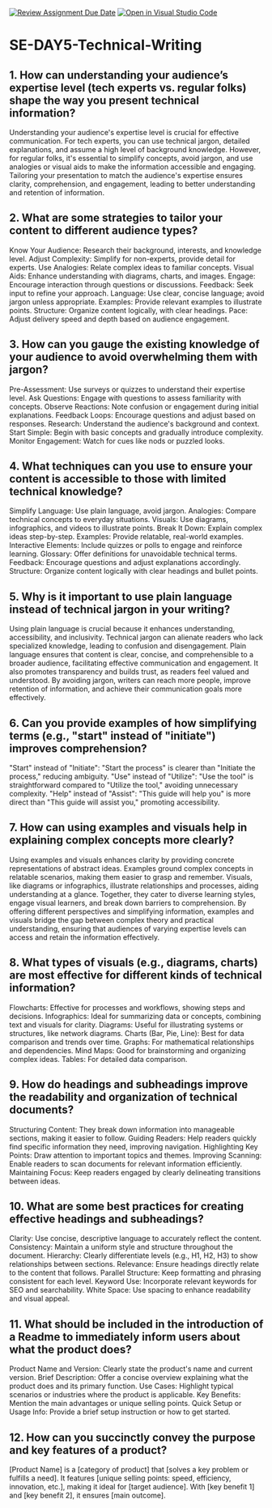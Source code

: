 [![Review Assignment Due Date](https://classroom.github.com/assets/deadline-readme-button-22041afd0340ce965d47ae6ef1cefeee28c7c493a6346c4f15d667ab976d596c.svg)](https://classroom.github.com/a/zsAR-pyY)
[![Open in Visual Studio Code](https://classroom.github.com/assets/open-in-vscode-2e0aaae1b6195c2367325f4f02e2d04e9abb55f0b24a779b69b11b9e10269abc.svg)](https://classroom.github.com/online_ide?assignment_repo_id=18485262&assignment_repo_type=AssignmentRepo)
# SE-DAY5-Technical-Writing
## 1. How can understanding your audience’s expertise level (tech experts vs. regular folks) shape the way you present technical information?
Understanding your audience's expertise level is crucial for effective communication. For tech experts, you can use technical jargon, detailed explanations, and assume a high level of background knowledge. However, for regular folks, it's essential to simplify concepts, avoid jargon, and use analogies or visual aids to make the information accessible and engaging. Tailoring your presentation to match the audience's expertise ensures clarity, comprehension, and engagement, leading to better understanding and retention of information.

## 2. What are some strategies to tailor your content to different audience types?
Know Your Audience: Research their background, interests, and knowledge level.
Adjust Complexity: Simplify for non-experts, provide detail for experts.
Use Analogies: Relate complex ideas to familiar concepts.
Visual Aids: Enhance understanding with diagrams, charts, and images.
Engage: Encourage interaction through questions or discussions.
Feedback: Seek input to refine your approach.
Language: Use clear, concise language; avoid jargon unless appropriate.
Examples: Provide relevant examples to illustrate points.
Structure: Organize content logically, with clear headings.
Pace: Adjust delivery speed and depth based on audience engagement.

## 3. How can you gauge the existing knowledge of your audience to avoid overwhelming them with jargon?
Pre-Assessment: Use surveys or quizzes to understand their expertise level.
Ask Questions: Engage with questions to assess familiarity with concepts.
Observe Reactions: Note confusion or engagement during initial explanations.
Feedback Loops: Encourage questions and adjust based on responses.
Research: Understand the audience's background and context.
Start Simple: Begin with basic concepts and gradually introduce complexity.
Monitor Engagement: Watch for cues like nods or puzzled looks.

## 4. What techniques can you use to ensure your content is accessible to those with limited technical knowledge?
Simplify Language: Use plain language, avoid jargon.
Analogies: Compare technical concepts to everyday situations.
Visuals: Use diagrams, infographics, and videos to illustrate points.
Break It Down: Explain complex ideas step-by-step.
Examples: Provide relatable, real-world examples.
Interactive Elements: Include quizzes or polls to engage and reinforce learning.
Glossary: Offer definitions for unavoidable technical terms.
Feedback: Encourage questions and adjust explanations accordingly.
Structure: Organize content logically with clear headings and bullet points.

## 5. Why is it important to use plain language instead of technical jargon in your writing?
Using plain language is crucial because it enhances understanding, accessibility, and inclusivity. Technical jargon can alienate readers who lack specialized knowledge, leading to confusion and disengagement. Plain language ensures that content is clear, concise, and comprehensible to a broader audience, facilitating effective communication and engagement. It also promotes transparency and builds trust, as readers feel valued and understood. By avoiding jargon, writers can reach more people, improve retention of information, and achieve their communication goals more effectively.

## 6. Can you provide examples of how simplifying terms (e.g., "start" instead of "initiate") improves comprehension?
"Start" instead of "Initiate": "Start the process" is clearer than "Initiate the process," reducing ambiguity.
"Use" instead of "Utilize": "Use the tool" is straightforward compared to "Utilize the tool," avoiding unnecessary complexity.
"Help" instead of "Assist": "This guide will help you" is more direct than "This guide will assist you," promoting accessibility.

## 7. How can using examples and visuals help in explaining complex concepts more clearly?
Using examples and visuals enhances clarity by providing concrete representations of abstract ideas. Examples ground complex concepts in relatable scenarios, making them easier to grasp and remember. Visuals, like diagrams or infographics, illustrate relationships and processes, aiding understanding at a glance. Together, they cater to diverse learning styles, engage visual learners, and break down barriers to comprehension. By offering different perspectives and simplifying information, examples and visuals bridge the gap between complex theory and practical understanding, ensuring that audiences of varying expertise levels can access and retain the information effectively.

## 8. What types of visuals (e.g., diagrams, charts) are most effective for different kinds of technical information?
Flowcharts: Effective for processes and workflows, showing steps and decisions.
Infographics: Ideal for summarizing data or concepts, combining text and visuals for clarity.
Diagrams: Useful for illustrating systems or structures, like network diagrams.
Charts (Bar, Pie, Line): Best for data comparison and trends over time.
Graphs: For mathematical relationships and dependencies.
Mind Maps: Good for brainstorming and organizing complex ideas.
Tables: For detailed data comparison.

## 9. How do headings and subheadings improve the readability and organization of technical documents?
Structuring Content: They break down information into manageable sections, making it easier to follow.
Guiding Readers: Help readers quickly find specific information they need, improving navigation.
Highlighting Key Points: Draw attention to important topics and themes.
Improving Scanning: Enable readers to scan documents for relevant information efficiently.
Maintaining Focus: Keep readers engaged by clearly delineating transitions between ideas.

## 10. What are some best practices for creating effective headings and subheadings?
Clarity: Use concise, descriptive language to accurately reflect the content.
Consistency: Maintain a uniform style and structure throughout the document.
Hierarchy: Clearly differentiate levels (e.g., H1, H2, H3) to show relationships between sections.
Relevance: Ensure headings directly relate to the content that follows.
Parallel Structure: Keep formatting and phrasing consistent for each level.
Keyword Use: Incorporate relevant keywords for SEO and searchability.
White Space: Use spacing to enhance readability and visual appeal.

## 11. What should be included in the introduction of a Readme to immediately inform users about what the product does?
Product Name and Version: Clearly state the product's name and current version.
Brief Description: Offer a concise overview explaining what the product does and its primary function.
Use Cases: Highlight typical scenarios or industries where the product is applicable.
Key Benefits: Mention the main advantages or unique selling points.
Quick Setup or Usage Info: Provide a brief setup instruction or how to get started.

## 12. How can you succinctly convey the purpose and key features of a product?
[Product Name] is a [category of product] that [solves a key problem or fulfills a need]. It features [unique selling points: speed, efficiency, innovation, etc.], making it ideal for [target audience]. With [key benefit 1] and [key benefit 2], it ensures [main outcome].

